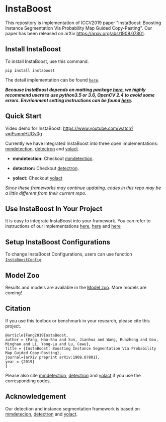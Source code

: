 # InstaBoost

This repository is implementation of ICCV2019 paper "InstaBoost: Boosting Instance Segmentation Via Probability Map Guided Copy-Pasting". Our paper has been released on arXiv https://arxiv.org/abs/1908.07801. 

## Install InstaBoost

To install InstaBoost, use this command. 

```
pip install instaboost
```

The detail implementation can be found [`here`](https://github.com/GothicAi/InstaBoost-pypi).

***Because InstaBoost depends on matting package [here](https://github.com/GothicAi/cython-global-matting), we highly recommend users to use python3.5 or 3.6, OpenCV 2.4 to avoid some errors. Envrionment setting instructions can be found [here](https://github.com/GothicAi/cython-global-matting#environment-settings-linux).***

## Quick Start

Video demo for InstaBoost: https://www.youtube.com/watch?v=iFsmmHUGy0g

Currently we have integrated InstaBoost into three open implementations: [mmdetection](https://github.com/open-mmlab/mmdetection), [detectron](https://github.com/roytseng-tw/Detectron.pytorch) and [yolact](https://github.com/dbolya/yolact).

* **mmdetection:** Checkout [mmdetection](mmdetection).  

* **detectron:** Checkout [detectron](detectron). 

* **yolact:** Checkout [yolact](yolact)

*Since these frameworks may continue updating, codes in this repo may be a little different from their current repo.*

## Use InstaBoost In Your Project

It is easy to integrate InstaBoost into your framework. You can refer to instructions of our implementations [here](mmdetection#implementation), [here](detectron#implementation) and [here](yolact#implementation)

## Setup InstaBoost Configurations

To change InstaBoost Configurations, users can use function [`InstaBoostConfig`](https://github.com/GothicAi/InstaBoost-pypi#instaboostconfig).

## Model Zoo

Results and models are available in the [Model zoo](MODEL_ZOO.md).  More models are coming!

## Citation

If you use this toolbox or benchmark in your research, please cite this project.

```
@article{Fang2019InstaBoost,
author = {Fang, Hao-Shu and Sun, Jianhua and Wang, Runzhong and Gou, Minghao and Li, Yong-Lu and Lu, Cewu},
title = {InstaBoost: Boosting Instance Segmentation Via Probability Map Guided Copy-Pasting},
journal={arXiv preprint arXiv:1908.07801},
year = {2019}
}
```
Please also cite [mmdetection](https://github.com/open-mmlab/mmdetection), [detectron](https://github.com/roytseng-tw/Detectron.pytorch) and [yolact](https://github.com/dbolya/yolact) if you use the corresponding codes.


## Acknowledgement

Our detection and instance segmentation framework is based on [mmdetecion](https://github.com/open-mmlab/mmdetection), [detectron](https://github.com/roytseng-tw/Detectron.pytorch) and [yolact](https://github.com/dbolya/yolact).
